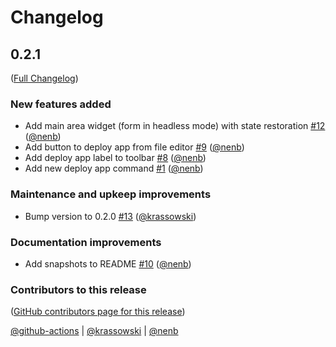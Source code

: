 # Changelog

<!-- <START NEW CHANGELOG ENTRY> -->

## 0.2.1

([Full Changelog](https://github.com/nebari-dev/jupyterlab-jhub-apps/compare/ae318569c6482f745946081455904b4a7fac6bb5...aa33cc0fe67cb67efefa340ebb912b05e082034f))

### New features added

- Add main area widget (form in headless mode) with state restoration [#12](https://github.com/nebari-dev/jupyterlab-jhub-apps/pull/12) ([@nenb](https://github.com/nenb))
- Add button to deploy app from file editor [#9](https://github.com/nebari-dev/jupyterlab-jhub-apps/pull/9) ([@nenb](https://github.com/nenb))
- Add deploy app label to toolbar [#8](https://github.com/nebari-dev/jupyterlab-jhub-apps/pull/8) ([@nenb](https://github.com/nenb))
- Add new deploy app command [#1](https://github.com/nebari-dev/jupyterlab-jhub-apps/pull/1) ([@nenb](https://github.com/nenb))

### Maintenance and upkeep improvements

- Bump version to 0.2.0 [#13](https://github.com/nebari-dev/jupyterlab-jhub-apps/pull/13) ([@krassowski](https://github.com/krassowski))

### Documentation improvements

- Add snapshots to README [#10](https://github.com/nebari-dev/jupyterlab-jhub-apps/pull/10) ([@nenb](https://github.com/nenb))

### Contributors to this release

([GitHub contributors page for this release](https://github.com/nebari-dev/jupyterlab-jhub-apps/graphs/contributors?from=2024-09-24&to=2024-10-25&type=c))

[@github-actions](https://github.com/search?q=repo%3Anebari-dev%2Fjupyterlab-jhub-apps+involves%3Agithub-actions+updated%3A2024-09-24..2024-10-25&type=Issues) | [@krassowski](https://github.com/search?q=repo%3Anebari-dev%2Fjupyterlab-jhub-apps+involves%3Akrassowski+updated%3A2024-09-24..2024-10-25&type=Issues) | [@nenb](https://github.com/search?q=repo%3Anebari-dev%2Fjupyterlab-jhub-apps+involves%3Anenb+updated%3A2024-09-24..2024-10-25&type=Issues)

<!-- <END NEW CHANGELOG ENTRY> -->
